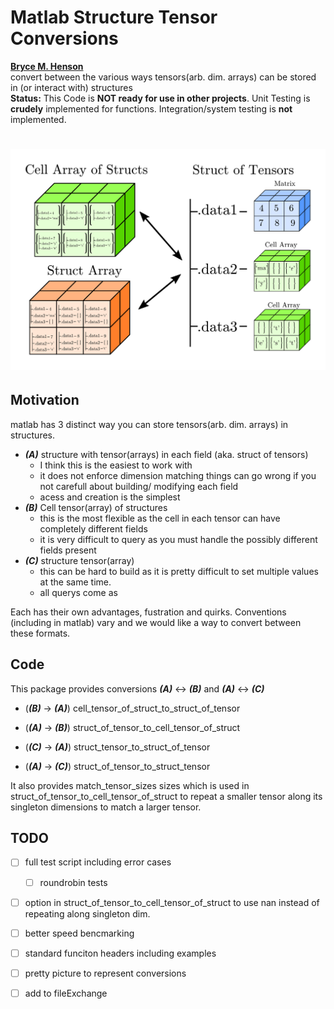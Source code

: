 # Matlab Structure Tensor Conversions
**[Bryce M. Henson](https://github.com/brycehenson)**  
convert between the various ways tensors(arb. dim. arrays) can be stored in (or interact with) structures  
**Status:** This Code is **NOT ready for use in other projects**. Unit Testing is **crudely** implemented for functions. Integration/system testing is **not** implemented.

# <img src="figs/diagram.png" alt="diagram of the conversion between struct-tensor types" width="1000"/> 

## Motivation
matlab has 3 distinct way you can store tensors(arb. dim. arrays) in structures.
- ***(A)*** structure with tensor(arrays) in each field (aka. struct of tensors)
  - I think this is the easiest to work with
  - it does not enforce dimension matching things can go wrong if you not carefull about building/ modifying each field
  - acess and creation is the simplest
- ***(B)*** Cell tensor(array) of structures
  - this is the most flexible as the cell in each tensor can have completely different fields
  - it is very difficult to query as you must handle the possibly different fields present
- ***(C)*** structure tensor(array) 
  - this can be hard to build as it is pretty difficult to set multiple values at the same time.
  - all querys come as 

Each has their own advantages, fustration and quirks. Conventions (including in matlab) vary and we would like a way to convert between these formats.

## Code
This package provides conversions ***(A)*** <-> ***(B)*** and ***(A)*** <-> ***(C)***
- (***(B)*** -> ***(A)***) cell_tensor_of_struct_to_struct_of_tensor
- (***(A)*** -> ***(B)***) struct_of_tensor_to_cell_tensor_of_struct

- (***(C)*** -> ***(A)***) struct_tensor_to_struct_of_tensor
- (***(A)*** -> ***(C)***)  struct_of_tensor_to_struct_tensor

It also provides match_tensor_sizes sizes which is used in struct_of_tensor_to_cell_tensor_of_struct to repeat a smaller tensor along its singleton dimensions to match a larger tensor.

## TODO
- [ ] full test script including error cases
  - [ ] roundrobin tests
- [ ] option in struct_of_tensor_to_cell_tensor_of_struct to use nan instead of repeating along singleton dim.
- [ ] better speed bencmarking
- [ ] standard funciton headers including examples
- [ ] pretty picture to represent conversions
- [ ] add to fileExchange






